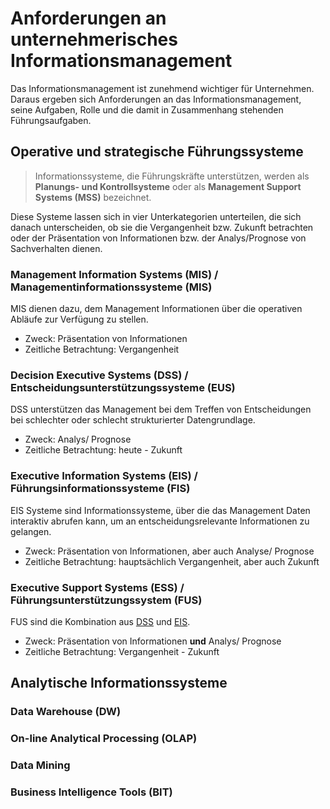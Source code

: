 # Anforderungen an unternehmerisches Informationsmanagement
Das Informationsmanagement ist zunehmend wichtiger für Unternehmen. Daraus ergeben sich Anforderungen an das Informationsmanagement, seine Aufgaben, Rolle und die damit in Zusammenhang stehenden Führungsaufgaben.

## Operative und strategische Führungssysteme
> Informationssysteme, die Führungskräfte unterstützen, werden als **Planungs- und Kontrollsysteme** oder als **Management Support Systems (MSS)** bezeichnet.

Diese Systeme lassen sich in vier Unterkategorien unterteilen, die sich danach unterscheiden, ob sie die Vergangenheit bzw. Zukunft betrachten oder der Präsentation von Informationen bzw. der Analys/Prognose von Sachverhalten dienen.

### Management Information Systems (MIS) / Managementinformationssysteme (MIS)
MIS dienen dazu, dem Management Informationen über die operativen Abläufe zur Verfügung zu stellen.

- Zweck: Präsentation von Informationen  
- Zeitliche Betrachtung: Vergangenheit

### Decision Executive Systems (DSS) / Entscheidungsunterstützungssysteme (EUS)
DSS unterstützen das Management bei dem Treffen von Entscheidungen bei schlechter oder schlecht strukturierter Datengrundlage.

- Zweck: Analys/ Prognose  
- Zeitliche Betrachtung: heute - Zukunft

### Executive Information Systems (EIS) / Führungsinformationssysteme (FIS)
EIS Systeme sind Informationssysteme, über die das Management Daten interaktiv abrufen kann, um an entscheidungsrelevante Informationen zu gelangen.

- Zweck: Präsentation von Informationen, aber auch Analyse/ Prognose
- Zeitliche Betrachtung: hauptsächlich Vergangenheit, aber auch Zukunft

### Executive Support Systems (ESS) / Führungsunterstützungssystem (FUS)
FUS sind die Kombination aus [DSS](Anforderungen-an-unternehmerisches-Informationsmanagement.md#decision-executive-systems-des--entscheidungsunterstützungssysteme-eus) und [EIS](Anforderungen-an-unternehmerisches-Informationsmanagement.md#executive-information-systems-eis--führungsinformationssysteme-fis).

- Zweck: Präsentation von Informationen **und** Analys/ Prognose
-  Zeitliche Betrachtung: Vergangenheit - Zukunft

## Analytische Informationssysteme

### Data Warehouse (DW)

### On-line Analytical Processing (OLAP)

### Data Mining

### Business Intelligence Tools (BIT)